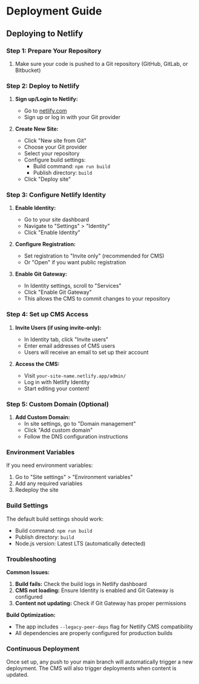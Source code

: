 # Deployment Guide

## Deploying to Netlify

### Step 1: Prepare Your Repository

1. Make sure your code is pushed to a Git repository (GitHub, GitLab, or Bitbucket)

### Step 2: Deploy to Netlify

1. **Sign up/Login to Netlify:**
   - Go to [netlify.com](https://www.netlify.com/)
   - Sign up or log in with your Git provider

2. **Create New Site:**
   - Click "New site from Git"
   - Choose your Git provider
   - Select your repository
   - Configure build settings:
     - Build command: `npm run build`
     - Publish directory: `build`
   - Click "Deploy site"

### Step 3: Configure Netlify Identity

1. **Enable Identity:**
   - Go to your site dashboard
   - Navigate to "Settings" > "Identity"
   - Click "Enable Identity"

2. **Configure Registration:**
   - Set registration to "Invite only" (recommended for CMS)
   - Or "Open" if you want public registration

3. **Enable Git Gateway:**
   - In Identity settings, scroll to "Services"
   - Click "Enable Git Gateway"
   - This allows the CMS to commit changes to your repository

### Step 4: Set up CMS Access

1. **Invite Users (if using invite-only):**
   - In Identity tab, click "Invite users"
   - Enter email addresses of CMS users
   - Users will receive an email to set up their account

2. **Access the CMS:**
   - Visit `your-site-name.netlify.app/admin/`
   - Log in with Netlify Identity
   - Start editing your content!

### Step 5: Custom Domain (Optional)

1. **Add Custom Domain:**
   - In site settings, go to "Domain management"
   - Click "Add custom domain"
   - Follow the DNS configuration instructions

### Environment Variables

If you need environment variables:

1. Go to "Site settings" > "Environment variables"
2. Add any required variables
3. Redeploy the site

### Build Settings

The default build settings should work:
- Build command: `npm run build`
- Publish directory: `build`
- Node.js version: Latest LTS (automatically detected)

### Troubleshooting

**Common Issues:**

1. **Build fails:** Check the build logs in Netlify dashboard
2. **CMS not loading:** Ensure Identity is enabled and Git Gateway is configured
3. **Content not updating:** Check if Git Gateway has proper permissions

**Build Optimization:**
- The app includes `--legacy-peer-deps` flag for Netlify CMS compatibility
- All dependencies are properly configured for production builds

### Continuous Deployment

Once set up, any push to your main branch will automatically trigger a new deployment. The CMS will also trigger deployments when content is updated.
